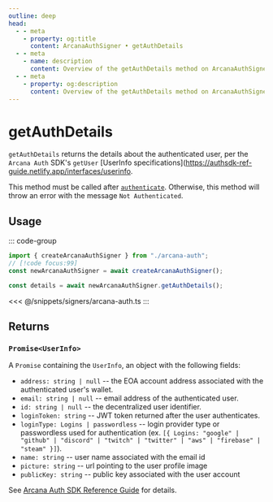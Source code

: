 ```yaml
---
outline: deep
head:
  - - meta
    - property: og:title
      content: ArcanaAuthSigner • getAuthDetails
  - - meta
    - name: description
      content: Overview of the getAuthDetails method on ArcanaAuthSigner
  - - meta
    - property: og:description
      content: Overview of the getAuthDetails method on ArcanaAuthSigner
---
```


# getAuthDetails

`getAuthDetails` returns the details about the authenticated user, per the `Arcana Auth` SDK's `getUser` [UserInfo specifications](https://authsdk-ref-guide.netlify.app/interfaces/userinfo.

This method must be called after [`authenticate`](/packages/aa-signers/arcana-auth/authenticate). Otherwise, this method will throw an error with the message `Not Authenticated`.

## Usage

::: code-group

```ts [example.ts]
import { createArcanaAuthSigner } from "./arcana-auth";
// [!code focus:99]
const newArcanaAuthSigner = await createArcanaAuthSigner();

const details = await newArcanaAuthSigner.getAuthDetails();
```

<<< @/snippets/signers/arcana-auth.ts
:::

## Returns

### `Promise<UserInfo>`

A `Promise` containing the `UserInfo`, an object with the following fields:

- `address: string | null` -- the EOA account address associated with the authenticated user's wallet.
- `email: string | null` -- email address of the authenticated user.
- `id: string | null` -- the decentralized user identifier.
- `loginToken: string` -- JWT token returned after the user authenticates.
- `loginType: Logins | passwordless` -- login provider type or passwordless used for authentication (ex. `[{ Logins: "google" | "github" | "discord" | "twitch" | "twitter" | "aws" | "firebase" | "steam" }]`).
- `name: string` -- user name associated with the email id
- `picture: string` -- url pointing to the user profile image
- `publicKey: string` -- public key associated with the user account

See [Arcana Auth SDK Reference Guide](https://authsdk-ref-guide.netlify.app/interfaces/userinfo) for details.

